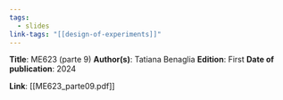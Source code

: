 ```yaml
---
tags:
  - slides
link-tags: "[[design-of-experiments]]"
---
```

**Title**: ME623 (parte 9)
**Author(s)**: Tatiana Benaglia
**Edition**: First
**Date of publication**: 2024

**Link**: [[ME623_parte09.pdf]]


